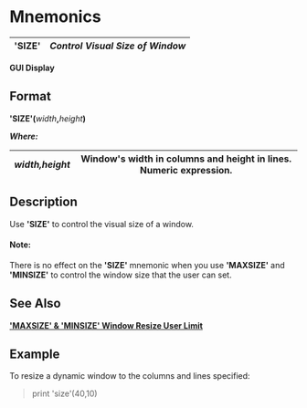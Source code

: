 # Mnemonics

**'SIZE'** |  **_Control Visual Size of Window_**  
---|---  
  
**GUI Display**

##  Format

**'SIZE'(**_width_**,**_height_**)**  
  
**_Where:_**

_width,height_ |  Window's width in columns and height in lines. Numeric expression.  
---|---  
  
##  Description

Use **'SIZE'** to control the visual size of a window.

#### **Note:**  
There is no effect on the **'SIZE'** mnemonic when you use **'MAXSIZE'** and **'MINSIZE'** to control the window size that the user can set.

## See Also

**['MAXSIZE' & 'MINSIZE' Window Resize User Limit](maxsize.md)**

##  Example

To resize a dynamic window to the columns and lines specified:

> print 'size'(40,10)
